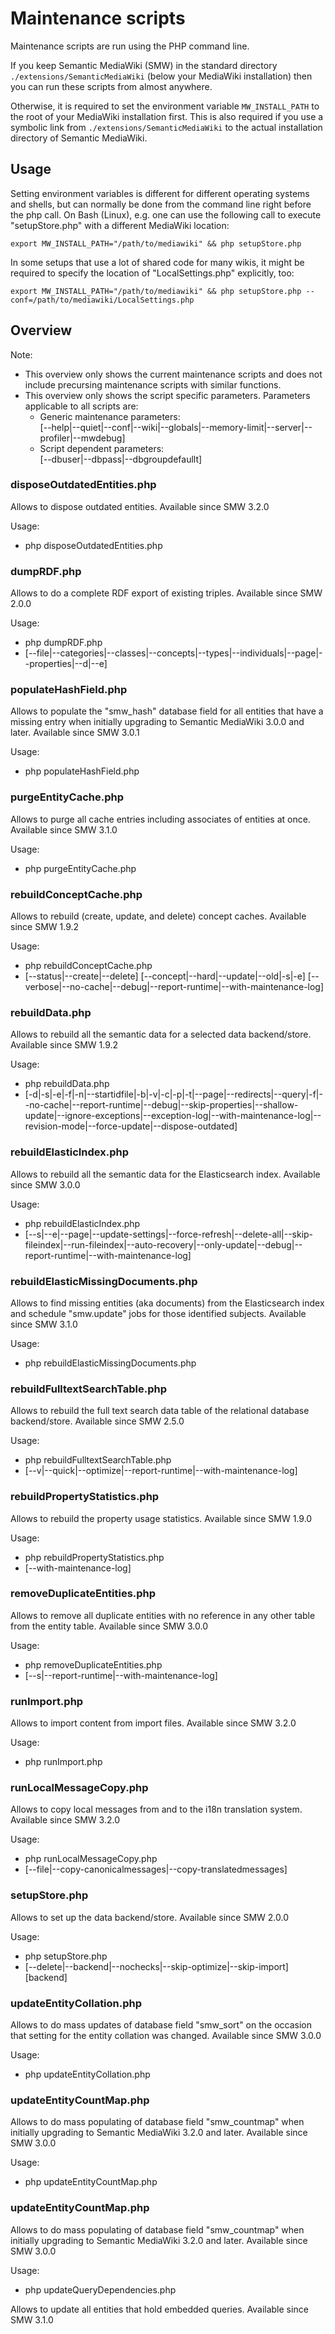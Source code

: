 # Maintenance scripts

Maintenance scripts are run using the PHP command line.

If you keep Semantic MediaWiki (SMW) in the standard directory `./extensions/SemanticMediaWiki`
(below your MediaWiki installation) then you can run these scripts from almost anywhere.

Otherwise, it is required to set the environment variable `MW_INSTALL_PATH` to the root of your
MediaWiki installation first. This is also required if you use a symbolic link from
`./extensions/SemanticMediaWiki` to the actual installation directory of Semantic MediaWiki.

## Usage

Setting environment variables is different for different operating systems and shells, but can
normally be done from the command line right before the php call. On Bash (Linux), e.g. one can
use the following call to execute "setupStore.php" with a different MediaWiki location:

```
export MW_INSTALL_PATH="/path/to/mediawiki" && php setupStore.php
```
In some setups that use a lot of shared code for many wikis, it might be required to specify the
location of "LocalSettings.php" explicitly, too:

```
export MW_INSTALL_PATH="/path/to/mediawiki" && php setupStore.php --conf=/path/to/mediawiki/LocalSettings.php
```

## Overview

Note:
* This overview only shows the current maintenance scripts and does not include precursing
maintenance scripts with similar functions.
* This overview only shows the script specific parameters. Parameters applicable to all scripts are:  
  * Generic maintenance parameters:  
    [--help|--quiet|--conf|--wiki|--globals|--memory-limit|--server|--profiler|--mwdebug]  
  * Script dependent parameters:  
    [--dbuser|--dbpass|--dbgroupdefaullt]

### disposeOutdatedEntities.php

Allows to dispose outdated entities. Available since SMW 3.2.0

Usage:
- php disposeOutdatedEntities.php

### dumpRDF.php

Allows to do a complete RDF export of existing triples. Available since SMW 2.0.0

Usage:
- php dumpRDF.php
- [--file|--categories|--classes|--concepts|--types|--individuals|--page|--properties|--d|--e]

### populateHashField.php

Allows to populate the "smw_hash" database field for all entities that have a missing entry when
initially upgrading to Semantic MediaWiki 3.0.0 and later. Available since SMW 3.0.1

Usage:
- php populateHashField.php

### purgeEntityCache.php

Allows to purge all cache entries including associates of entities at once. Available since SMW 3.1.0

Usage:
- php purgeEntityCache.php

### rebuildConceptCache.php

Allows to rebuild (create, update, and delete) concept caches. Available since SMW 1.9.2

Usage:
- php rebuildConceptCache.php
- [--status|--create|--delete] [--concept|--hard|--update|--old|-s|-e] [--verbose|--no-cache|--debug|--report-runtime|--with-maintenance-log]

### rebuildData.php

Allows to rebuild all the semantic data for a selected data backend/store. Available since SMW 1.9.2

Usage:
- php rebuildData.php
- [-d|-s|-e|-f|-n|--startidfile|-b|-v|-c|-p|-t|--page|--redirects|--query|-f|--no-cache|--report-runtime|--debug|--skip-properties|--shallow-update|--ignore-exceptions|--exception-log|--with-maintenance-log|--revision-mode|--force-update|--dispose-outdated]

### rebuildElasticIndex.php

Allows to rebuild all the semantic data for the Elasticsearch index. Available since SMW 3.0.0

Usage:
- php rebuildElasticIndex.php
- [--s|--e|--page|--update-settings|--force-refresh|--delete-all|--skip-fileindex|--run-fileindex|--auto-recovery|--only-update|--debug|--report-runtime|--with-maintenance-log]

### rebuildElasticMissingDocuments.php

Allows to find missing entities (aka documents) from the Elasticsearch index and schedule
"smw.update" jobs for those identified subjects. Available since SMW 3.1.0

Usage:
- php rebuildElasticMissingDocuments.php


### rebuildFulltextSearchTable.php

Allows to rebuild the full text search data table of the relational database backend/store.
 Available since SMW 2.5.0

Usage:
- php rebuildFulltextSearchTable.php
- [--v|--quick|--optimize|--report-runtime|--with-maintenance-log]

### rebuildPropertyStatistics.php

Allows to rebuild the property usage statistics. Available since SMW 1.9.0

Usage:
- php rebuildPropertyStatistics.php
- [--with-maintenance-log]

### removeDuplicateEntities.php

Allows to remove all duplicate entities with no reference in any other table from the entity table.
Available since SMW 3.0.0

Usage:
- php removeDuplicateEntities.php
- [--s|--report-runtime|--with-maintenance-log]

### runImport.php

Allows to import content from import files. Available since SMW 3.2.0

Usage:
- php runImport.php

### runLocalMessageCopy.php

Allows to copy local messages from and to the i18n translation system. Available since SMW 3.2.0

Usage:
- php runLocalMessageCopy.php
- [--file|--copy-canonicalmessages|--copy-translatedmessages]

### setupStore.php

Allows to set up the data backend/store. Available since SMW 2.0.0

Usage:
- php setupStore.php
- [--delete|--backend|--nochecks|--skip-optimize|--skip-import] [backend]

### updateEntityCollation.php

Allows to do mass updates of database field "smw_sort" on the occasion that setting for the entity
collation was changed. Available since SMW 3.0.0

Usage:
- php updateEntityCollation.php

### updateEntityCountMap.php

Allows to do mass populating of database field "smw_countmap" when initially upgrading to
Semantic MediaWiki 3.2.0 and later. Available since SMW 3.0.0

Usage:
- php updateEntityCountMap.php

### updateEntityCountMap.php

Allows to do mass populating of database field "smw_countmap" when initially upgrading to
Semantic MediaWiki 3.2.0 and later. Available since SMW 3.0.0

Usage:
- php updateQueryDependencies.php

Allows to update all entities that hold embedded queries. Available since SMW 3.1.0

